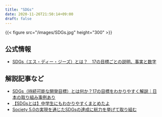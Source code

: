 ```yaml
---
title: "SDGs"
date: 2020-11-26T21:50:14+09:00
draft: false
---
```

{{< figure src="/images/SDGs.jpg" height="300" >}}

## 公式情報 
 - [SDGs（エス・ディー・ジーズ）とは？　17の目標ごとの説明、事実と数字](https://www.unic.or.jp/news_press/features_backgrounders/31737/)
 
## 解説記事など 
 - [SDGs（持続可能な開発目標）とは何か？17の目標をわかりやすく解説｜日本の取り組み事例あり](https://miraimedia.asahi.com/sdgs-description/)
 - [【SDGsとは】中学生にもわかりやすくまとめたよ](https://jobstory.jp/sdgs/)
 - [Society 5.0の実現を通じたSDGsの達成に総力を挙げて取り組む](https://globe.asahi.com/article/11960053)